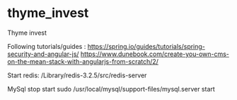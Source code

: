 # thyme_invest
Thyme invest

Following tutorials/guides :
https://spring.io/guides/tutorials/spring-security-and-angular-js/
https://www.dunebook.com/create-you-own-cms-on-the-mean-stack-with-angularjs-from-scratch/2/

Start redis:
/Library/redis-3.2.5/src/redis-server

MySql stop start
sudo /usr/local/mysql/support-files/mysql.server start
